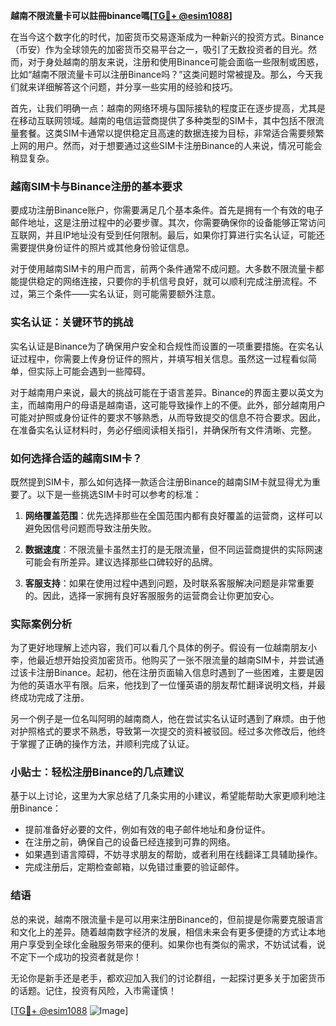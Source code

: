**越南不限流量卡可以註冊binance嗎[[TG💪+ @esim1088](https://t.me/s/esim1088)]**

在当今这个数字化的时代，加密货币交易逐渐成为一种新兴的投资方式。Binance（币安）作为全球领先的加密货币交易平台之一，吸引了无数投资者的目光。然而，对于身处越南的朋友来说，注册和使用Binance可能会面临一些限制或困惑，比如“越南不限流量卡可以注册Binance吗？”这类问题时常被提及。那么，今天我们就来详细解答这个问题，并分享一些实用的经验和技巧。

首先，让我们明确一点：越南的网络环境与国际接轨的程度正在逐步提高，尤其是在移动互联网领域。越南的电信运营商提供了多种类型的SIM卡，其中包括不限流量套餐。这类SIM卡通常以提供稳定且高速的数据连接为目标，非常适合需要频繁上网的用户。然而，对于想要通过这些SIM卡注册Binance的人来说，情况可能会稍显复杂。

### 越南SIM卡与Binance注册的基本要求

要成功注册Binance账户，你需要满足几个基本条件。首先是拥有一个有效的电子邮件地址，这是注册过程中的必要步骤。其次，你需要确保你的设备能够正常访问互联网，并且IP地址没有受到任何限制。最后，如果你打算进行实名认证，可能还需要提供身份证件的照片或其他身份验证信息。

对于使用越南SIM卡的用户而言，前两个条件通常不成问题。大多数不限流量卡都能提供稳定的网络连接，只要你的手机信号良好，就可以顺利完成注册流程。不过，第三个条件——实名认证，则可能需要额外注意。

### 实名认证：关键环节的挑战

实名认证是Binance为了确保用户安全和合规性而设置的一项重要措施。在实名认证过程中，你需要上传身份证件的照片，并填写相关信息。虽然这一过程看似简单，但实际上可能会遇到一些障碍。

对于越南用户来说，最大的挑战可能在于语言差异。Binance的界面主要以英文为主，而越南用户的母语是越南语，这可能导致操作上的不便。此外，部分越南用户可能对护照或身份证件的要求不够熟悉，从而导致提交的信息不符合要求。因此，在准备实名认证材料时，务必仔细阅读相关指引，并确保所有文件清晰、完整。

### 如何选择合适的越南SIM卡？

既然提到SIM卡，那么如何选择一款适合注册Binance的越南SIM卡就显得尤为重要了。以下是一些挑选SIM卡时可以参考的标准：

1. **网络覆盖范围**：优先选择那些在全国范围内都有良好覆盖的运营商，这样可以避免因信号问题而导致注册失败。
   
2. **数据速度**：不限流量卡虽然主打的是无限流量，但不同运营商提供的实际网速可能会有所差异。建议选择那些口碑较好的品牌。

3. **客服支持**：如果在使用过程中遇到问题，及时联系客服解决问题是非常重要的。因此，选择一家拥有良好客服服务的运营商会让你更加安心。

### 实际案例分析

为了更好地理解上述内容，我们可以看几个具体的例子。假设有一位越南朋友小李，他最近想开始投资加密货币。他购买了一张不限流量的越南SIM卡，并尝试通过该卡注册Binance。起初，他在注册页面输入信息时遇到了一些困难，主要是因为他的英语水平有限。后来，他找到了一位懂英语的朋友帮忙翻译说明文档，并最终成功完成了注册。

另一个例子是一位名叫阿明的越南商人，他在尝试实名认证时遇到了麻烦。由于他对护照格式的要求不熟悉，导致第一次提交的资料被驳回。经过多次修改后，他终于掌握了正确的操作方法，并顺利完成了认证。

### 小贴士：轻松注册Binance的几点建议

基于以上讨论，这里为大家总结了几条实用的小建议，希望能帮助大家更顺利地注册Binance：

- 提前准备好必要的文件，例如有效的电子邮件地址和身份证件。
- 在注册之前，确保自己的设备已经连接到可靠的网络。
- 如果遇到语言障碍，不妨寻求朋友的帮助，或者利用在线翻译工具辅助操作。
- 完成注册后，定期检查邮箱，以免错过重要的验证邮件。

### 结语

总的来说，越南不限流量卡是可以用来注册Binance的，但前提是你需要克服语言和文化上的差异。随着越南数字经济的发展，相信未来会有更多便捷的方式让本地用户享受到全球化金融服务带来的便利。如果你也有类似的需求，不妨试试看，说不定下一个成功的投资者就是你！

无论你是新手还是老手，都欢迎加入我们的讨论群组，一起探讨更多关于加密货币的话题。记住，投资有风险，入市需谨慎！

[[TG💪+ @esim1088](https://t.me/s/esim1088) ![Image](https://i.postimg.cc/4NQfJmqS/Snipaste-2025-05-13-00-14-12.png)]